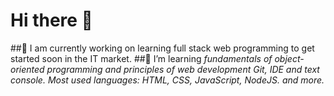 # Hi there 👋


##🔭 I am currently working on learning full stack web programming to get started soon in the IT market.
##🌱 I’m learning *fundamentals of object-oriented programming and principles of web development Git, IDE and text console.*
*Most used languages: HTML, CSS, JavaScript, NodeJS. and more.*

